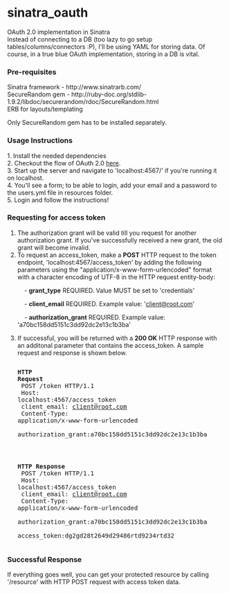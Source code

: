 # sinatra_oauth
OAuth 2.0 implementation in Sinatra</br>
Instead of connecting to a DB (too lazy to go setup tables/columns/connectors :P), I'll be using YAML for storing data. Of course, in a true blue OAuth implementation, storing in a DB is vital.

<h3>Pre-requisites</h3>
Sinatra framework - http://www.sinatrarb.com/ </br>
SecureRandom gem - http://ruby-doc.org/stdlib-1.9.2/libdoc/securerandom/rdoc/SecureRandom.html </br>
ERB for layouts/templating </br>

Only SecureRandom gem has to be installed separately. 

<h3>Usage Instructions</h3>
1. Install the needed dependencies </br>
2. Checkout the flow of OAuth 2.0 <a href="http://www.mutuallyhuman.com/assets/posts/2013/04/09/oauth2-flow-2004f40d50cfc7b4d77a5b8112963b8f.png">here</a>. </br>
3. Start up the server and navigate to 'localhost:4567/' if you're running it on localhost.</br>
4. You'll see a form; to be able to login, add your email and a password to the users.yml file in resources folder.</br>
5. Login and follow the instructions!</br>

<h3>Requesting for access token</h3>

1. The authorization grant will be valid till you request for another authorization grant. If you've successfully received a new grant, the old grant will become invalid.</br>
2. To request an access_token, make a <b>POST</b> HTTP request to the token endpoint, 'localhost:4567/access_token' by adding the following parameters using the "application/x-www-form-urlencoded" format with a character encoding of UTF-8 in the HTTP request entity-body:</br>
				<p>&nbsp;&nbsp;&nbsp;&nbsp;- <b>grant_type</b> REQUIRED. Value MUST be set to 'credentials'</p>
				<p>&nbsp;&nbsp;&nbsp;&nbsp;- <b>client_email</b> REQUIRED. Example value: 'client@root.com'</p>
				<p>&nbsp;&nbsp;&nbsp;&nbsp;- <b>authorization_grant</b> REQUIRED. Example value: 'a70bc158dd5151c3dd92dc2e13c1b3ba'</p>
3. If successful, you will be returned with a <b>200 OK</b> HTTP response with an additonal parameter that contains the access_token. A sample request and response is shown below.</br>
				<pre><p><b>HTTP Request</b><br>
					POST /token HTTP/1.1<br>
					Host: localhost:4567/access_token<br>
					client_email: client@root.com<br>
					Content-Type: application/x-www-form-urlencoded<br>
					authorization_grant:a70bc158dd5151c3dd92dc2e13c1b3ba<br>
				</p></pre>
				<pre><p><b>HTTP Response</b><br>
					POST /token HTTP/1.1<br>
					Host: localhost:4567/access_token<br>
					client_email: client@root.com<br>
					Content-Type: application/x-www-form-urlencoded<br>
					authorization_grant:a70bc158dd5151c3dd92dc2e13c1b3ba<br>
					access_token:dg2gd28t2649d29486rtd9234rtd32
				</p></pre>

<h3>Successful Response</h3>
If everything goes well, you can get your protected resource by calling '/resource' with HTTP POST request with access token data.

